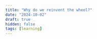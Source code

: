 ```yaml
---
title: "Why do we reinvent the wheel?"
date: "2024-10-02"
draft: true
hidden: false
tags: [learning]
---
```

